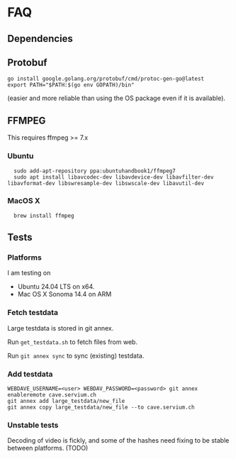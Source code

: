 # FAQ

## Dependencies

## Protobuf

```
go install google.golang.org/protobuf/cmd/protoc-gen-go@latest
export PATH="$PATH:$(go env GOPATH)/bin"
```

(easier and more reliable than using the OS package even if it is
available).

## FFMPEG

This requires ffmpeg >= 7.x

### Ubuntu

```
  sudo add-apt-repository ppa:ubuntuhandbook1/ffmpeg7
  sudo apt install libavcodec-dev libavdevice-dev libavfilter-dev libavformat-dev libswresample-dev libswscale-dev libavutil-dev
```

### MacOS X

```
  brew install ffmpeg
```

## Tests

### Platforms

I am testing on

* Ubuntu 24.04 LTS on x64.
* Mac OS X Sonoma 14.4 on ARM

### Fetch testdata

Large testdata is stored in git annex.

Run `get_testdata.sh` to fetch files from web.

Run `git annex sync` to sync (existing) testdata.

### Add  testdata

```
WEBDAVE_USERNAME=<user> WEBDAV_PASSWORD=<password> git annex enableremote cave.servium.ch
git annex add large_testdata/new_file
git annex copy large_testdata/new_file --to cave.servium.ch
```

### Unstable tests

Decoding of video is fickly, and some of the hashes need fixing to be
stable between platforms. (TODO)
